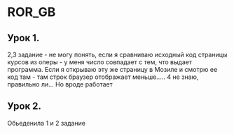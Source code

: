 # ROR_GB
## Урок 1.

2,3 задание - не могу понять, если я сравниваю исходный код страницы курсов из оперы - у меня число совпадает с тем, что выдает программа.
Если я открываю эту же страницу в Мозиле и смотрю ее код там - там строк браузер отображает меньше.....
4 не знаю, правильно ли... Но вроде работает

## Урок 2.

Обьеденила 1 и 2 задание
